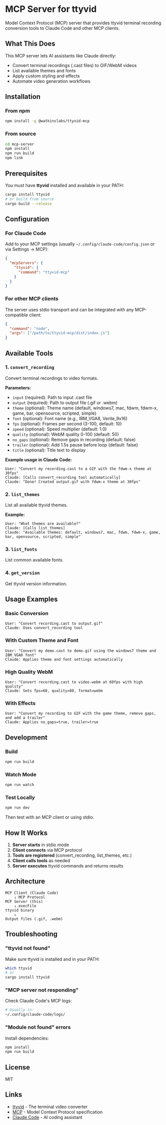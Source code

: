 # MCP Server for ttyvid

Model Context Protocol (MCP) server that provides ttyvid terminal recording conversion tools to Claude Code and other MCP clients.

## What This Does

This MCP server lets AI assistants like Claude directly:
- Convert terminal recordings (.cast files) to GIF/WebM videos
- List available themes and fonts
- Apply custom styling and effects
- Automate video generation workflows

## Installation

### From npm

```bash
npm install -g @watkinslabs/ttyvid-mcp
```

### From source

```bash
cd mcp-server
npm install
npm run build
npm link
```

## Prerequisites

You must have **ttyvid** installed and available in your PATH:

```bash
cargo install ttyvid
# or build from source
cargo build --release
```

## Configuration

### For Claude Code

Add to your MCP settings (usually `~/.config/claude-code/config.json` or via Settings → MCP):

```json
{
  "mcpServers": {
    "ttyvid": {
      "command": "ttyvid-mcp"
    }
  }
}
```

### For other MCP clients

The server uses stdio transport and can be integrated with any MCP-compatible client:

```json
{
  "command": "node",
  "args": ["/path/to/ttyvid-mcp/dist/index.js"]
}
```

## Available Tools

### 1. `convert_recording`

Convert terminal recordings to video formats.

**Parameters:**
- `input` (required): Path to input .cast file
- `output` (required): Path to output file (.gif or .webm)
- `theme` (optional): Theme name (default, windows7, mac, fdwm, fdwm-x, game, bar, opensource, scripted, simple)
- `font` (optional): Font name (e.g., IBM_VGA8, Verite_9x16)
- `fps` (optional): Frames per second (3-100, default: 10)
- `speed` (optional): Speed multiplier (default: 1.0)
- `quality` (optional): WebM quality 0-100 (default: 50)
- `no_gaps` (optional): Remove gaps in recording (default: false)
- `trailer` (optional): Add 1.5s pause before loop (default: false)
- `title` (optional): Title text to display

**Example usage in Claude Code:**

```
User: "Convert my recording.cast to a GIF with the fdwm-x theme at 30fps"
Claude: [Calls convert_recording tool automatically]
Claude: "Done! Created output.gif with fdwm-x theme at 30fps"
```

### 2. `list_themes`

List all available ttyvid themes.

**Example:**
```
User: "What themes are available?"
Claude: [Calls list_themes]
Claude: "Available themes: default, windows7, mac, fdwm, fdwm-x, game, bar, opensource, scripted, simple"
```

### 3. `list_fonts`

List common available fonts.

### 4. `get_version`

Get ttyvid version information.

## Usage Examples

### Basic Conversion

```
User: "Convert recording.cast to output.gif"
Claude: Uses convert_recording tool
```

### With Custom Theme and Font

```
User: "Convert my demo.cast to demo.gif using the windows7 theme and IBM_VGA8 font"
Claude: Applies theme and font settings automatically
```

### High Quality WebM

```
User: "Convert recording.cast to video.webm at 60fps with high quality"
Claude: Sets fps=60, quality=80, format=webm
```

### With Effects

```
User: "Convert my recording to GIF with the game theme, remove gaps, and add a trailer"
Claude: Applies no_gaps=true, trailer=true
```

## Development

### Build

```bash
npm run build
```

### Watch Mode

```bash
npm run watch
```

### Test Locally

```bash
npm run dev
```

Then test with an MCP client or using stdio.

## How It Works

1. **Server starts** in stdio mode
2. **Client connects** via MCP protocol
3. **Tools are registered** (convert_recording, list_themes, etc.)
4. **Client calls tools** as needed
5. **Server executes** ttyvid commands and returns results

## Architecture

```
MCP Client (Claude Code)
    ↓ MCP Protocol
MCP Server (this)
    ↓ execFile
ttyvid binary
    ↓
Output files (.gif, .webm)
```

## Troubleshooting

### "ttyvid not found"

Make sure ttyvid is installed and in your PATH:
```bash
which ttyvid
# or
cargo install ttyvid
```

### "MCP server not responding"

Check Claude Code's MCP logs:
```bash
# Usually in:
~/.config/claude-code/logs/
```

### "Module not found" errors

Install dependencies:
```bash
npm install
npm run build
```

## License

MIT

## Links

- [ttyvid](https://github.com/chris17453/ttyvid) - The terminal video converter
- [MCP](https://modelcontextprotocol.io) - Model Context Protocol specification
- [Claude Code](https://claude.com/claude-code) - AI coding assistant
